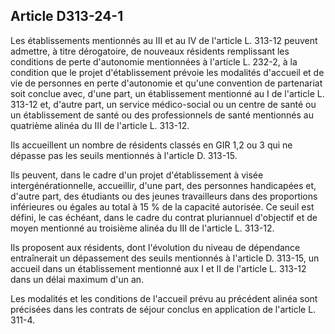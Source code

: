 ## Article D313-24-1

Les établissements mentionnés au III et au IV de l'article L. 313-12 peuvent admettre, à titre dérogatoire,
de nouveaux résidents remplissant les conditions de perte d'autonomie mentionnées à l'article L. 232-2, à
la condition que le projet d'établissement prévoie les modalités d'accueil et de vie de personnes en perte
d'autonomie et qu'une convention de partenariat soit conclue avec, d'une part, un établissement mentionné au
I de l'article L. 313-12 et, d'autre part, un service médico-social ou un centre de santé ou un établissement de
santé ou des professionnels de santé mentionnés au quatrième alinéa du III de l'article L. 313-12.

Ils accueillent un nombre de résidents classés en GIR 1,2 ou 3 qui ne dépasse pas les seuils mentionnés à
l'article D. 313-15.

Ils peuvent, dans le cadre d'un projet d'établissement à visée intergénérationnelle, accueillir, d'une part,
des personnes handicapées et, d'autre part, des étudiants ou des jeunes travailleurs dans des proportions
inférieures ou égales au total à 15 % de la capacité autorisée. Ce seuil est défini, le cas échéant, dans le cadre
du contrat pluriannuel d'objectif et de moyen mentionné au troisième alinéa du III de l'article L. 313-12.

Ils proposent aux résidents, dont l'évolution du niveau de dépendance entraînerait un dépassement des seuils
mentionnés à l'article D. 313-15, un accueil dans un établissement mentionné aux I et II de l'article L. 313-12
dans un délai maximum d'un an.

Les modalités et les conditions de l'accueil prévu au précédent alinéa sont précisées dans les contrats de
séjour conclus en application de l'article L. 311-4.

